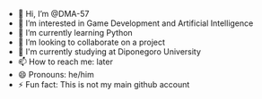 - 👋 Hi, I’m @DMA-57
- 👀 I’m interested in Game Development and Artificial Intelligence
- 🌱 I’m currently learning Python
- 💞️ I’m looking to collaborate on a project 
- 🏫 I'm currently studying at Diponegoro University
- 📫 How to reach me: later
- 😄 Pronouns: he/him
- ⚡ Fun fact: This is not my main github account

<!---
DMA-57/DMA-57 is a ✨ special ✨ repository because its `README.md` (this file) appears on your GitHub profile.
You can click the Preview link to take a look at your changes.
--->
